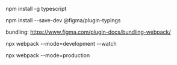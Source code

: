npm install -g typescript

npm install --save-dev @figma/plugin-typings


bundling:
https://www.figma.com/plugin-docs/bundling-webpack/

npx webpack --mode=development --watch

npx webpack --mode=production

